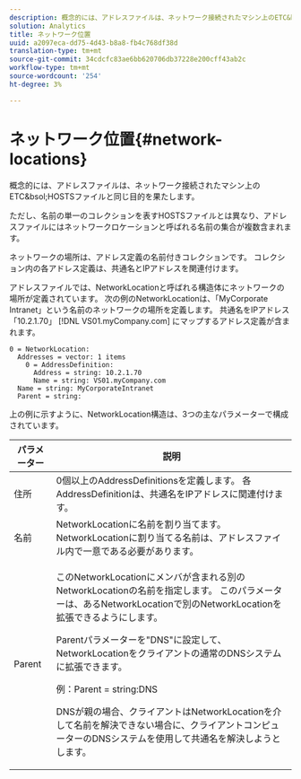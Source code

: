 ```yaml
---
description: 概念的には、アドレスファイルは、ネットワーク接続されたマシン上のETC&bsol;HOSTSファイルと同じ目的を果たします。
solution: Analytics
title: ネットワーク位置
uuid: a2097eca-dd75-4d43-b8a8-fb4c768df38d
translation-type: tm+mt
source-git-commit: 34cdcfc83ae6bb620706db37228e200cff43ab2c
workflow-type: tm+mt
source-wordcount: '254'
ht-degree: 3%

---
```



# ネットワーク位置{#network-locations}

概念的には、アドレスファイルは、ネットワーク接続されたマシン上のETC&amp;bsol;HOSTSファイルと同じ目的を果たします。

ただし、名前の単一のコレクションを表すHOSTSファイルとは異なり、アドレスファイルにはネットワークロケーションと呼ばれる名前の集合が複数含まれます。

ネットワークの場所は、アドレス定義の名前付きコレクションです。 コレクション内の各アドレス定義は、共通名とIPアドレスを関連付けます。

アドレスファイルでは、NetworkLocationと呼ばれる構造体にネットワークの場所が定義されています。 次の例のNetworkLocationは、「MyCorporate Intranet」という名前のネットワークの場所を定義します。 共通名をIPアドレス「10.2.1.70」 [!DNL VS01.myCompany.com] にマップするアドレス定義が含まれます。

```
0 = NetworkLocation: 
  Addresses = vector: 1 items
    0 = AddressDefinition: 
      Address = string: 10.2.1.70
      Name = string: VS01.myCompany.com
  Name = string: MyCorporateIntranet
  Parent = string: 
```

上の例に示すように、NetworkLocation構造は、3つの主なパラメーターで構成されています。

<table id="table_9142A0EFA15E4C37975E7ACE234F6FDD"> 
 <thead> 
  <tr> 
   <th colname="col1" class="entry"> パラメーター </th> 
   <th colname="col2" class="entry"> 説明 </th> 
  </tr> 
 </thead>
 <tbody> 
  <tr> 
   <td colname="col1"> 住所 </td> 
   <td colname="col2"> 0個以上のAddressDefinitionsを定義します。 各AddressDefinitionは、共通名をIPアドレスに関連付けます。 </td> 
  </tr> 
  <tr> 
   <td colname="col1"> 名前 </td> 
   <td colname="col2"> NetworkLocationに名前を割り当てます。 NetworkLocationに割り当てる名前は、アドレスファイル内で一意である必要があります。 </td> 
  </tr> 
  <tr> 
   <td colname="col1"> Parent </td> 
   <td colname="col2"> <p>このNetworkLocationにメンバが含まれる別のNetworkLocationの名前を指定します。 このパラメーターは、あるNetworkLocationで別のNetworkLocationを拡張できるようにします。 </p> <p>Parentパラメーターを"DNS"に設定して、NetworkLocationをクライアントの通常のDNSシステムに拡張できます。 </p> <p>例：Parent = string:DNS </p> <p>DNSが親の場合、クライアントはNetworkLocationを介して名前を解決できない場合に、クライアントコンピューターのDNSシステムを使用して共通名を解決しようとします。 </p> </td> 
  </tr> 
 </tbody> 
</table>
